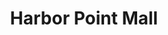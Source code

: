 ---
title: "Harbor Point Mall"
url: /subic-bay-freeport/harbor-point-mall/
shop: Einkaufszentrum
---